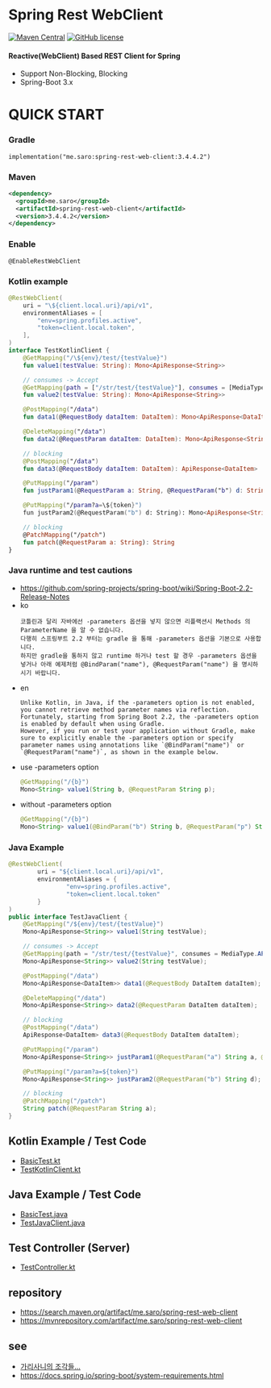 # Spring Rest WebClient
[![Maven Central](https://maven-badges.herokuapp.com/maven-central/me.saro/spring-rest-web-client/badge.svg)](https://maven-badges.herokuapp.com/maven-central/me.saro/spring-rest-web-client)
[![GitHub license](https://img.shields.io/github/license/saro-lab/spring-rest-web-client.svg)](https://github.com/saro-lab/spring-rest-web-client/blob/master/LICENSE)

#### Reactive(WebClient) Based REST Client for Spring
- Support Non-Blocking, Blocking 
- Spring-Boot 3.x

# QUICK START
### Gradle
```
implementation("me.saro:spring-rest-web-client:3.4.4.2")
```

### Maven
``` xml
<dependency>
  <groupId>me.saro</groupId>
  <artifactId>spring-rest-web-client</artifactId>
  <version>3.4.4.2</version>
</dependency>
```

### Enable
```
@EnableRestWebClient
```

### Kotlin example
``` kotlin
@RestWebClient(
    uri = "\${client.local.uri}/api/v1",
    environmentAliases = [
        "env=spring.profiles.active",
        "token=client.local.token",
    ],
)
interface TestKotlinClient {
    @GetMapping("/\${env}/test/{testValue}")
    fun value1(testValue: String): Mono<ApiResponse<String>>

    // consumes -> Accept
    @GetMapping(path = ["/str/test/{testValue}"], consumes = [MediaType.APPLICATION_JSON_VALUE])
    fun value2(testValue: String): Mono<ApiResponse<String>>

    @PostMapping("/data")
    fun data1(@RequestBody dataItem: DataItem): Mono<ApiResponse<DataItem>>

    @DeleteMapping("/data")
    fun data2(@RequestParam dataItem: DataItem): Mono<ApiResponse<String>>

    // blocking
    @PostMapping("/data")
    fun data3(@RequestBody dataItem: DataItem): ApiResponse<DataItem>

    @PutMapping("/param")
    fun justParam1(@RequestParam a: String, @RequestParam("b") d: String): Mono<ApiResponse<String>>

    @PutMapping("/param?a=\${token}")
    fun justParam2(@RequestParam("b") d: String): Mono<ApiResponse<String>>

    // blocking
    @PatchMapping("/patch")
    fun patch(@RequestParam a: String): String
}
```

### Java runtime and test cautions
- https://github.com/spring-projects/spring-boot/wiki/Spring-Boot-2.2-Release-Notes
- ko
  ```
  코틀린과 달리 자바에선 -parameters 옵션을 넣지 않으면 리플랙션시 Methods 의 ParameterName 을 알 수 없습니다.
  다행히 스프링부트 2.2 부터는 gradle 을 통해 -parameters 옵션을 기본으로 사용합니다.
  하지만 gradle을 통하지 않고 runtime 하거나 test 할 경우 -parameters 옵션을 넣거나 아래 예제처럼 @BindParam("name"), @RequestParam("name") 을 명시하시기 바랍니다.
  ```
- en
  ```
  Unlike Kotlin, in Java, if the -parameters option is not enabled, you cannot retrieve method parameter names via reflection.
  Fortunately, starting from Spring Boot 2.2, the -parameters option is enabled by default when using Gradle.
  However, if you run or test your application without Gradle, make sure to explicitly enable the -parameters option or specify parameter names using annotations like `@BindParam("name")` or `@RequestParam("name")`, as shown in the example below.
  ```
- use -parameters option
    ```java
    @GetMapping("/{b}")
    Mono<String> value1(String b, @RequestParam String p);
    ```
- without -parameters option
    ```java
    @GetMapping("/{b}")
    Mono<String> value1(@BindParam("b") String b, @RequestParam("p") String p);
    ```

### Java Example
``` java
@RestWebClient(
        uri = "${client.local.uri}/api/v1",
        environmentAliases = {
                "env=spring.profiles.active",
                "token=client.local.token"
        }
)
public interface TestJavaClient {
    @GetMapping("/${env}/test/{testValue}")
    Mono<ApiResponse<String>> value1(String testValue);

    // consumes -> Accept
    @GetMapping(path = "/str/test/{testValue}", consumes = MediaType.APPLICATION_JSON_VALUE)
    Mono<ApiResponse<String>> value2(String testValue);

    @PostMapping("/data")
    Mono<ApiResponse<DataItem>> data1(@RequestBody DataItem dataItem);

    @DeleteMapping("/data")
    Mono<ApiResponse<String>> data2(@RequestParam DataItem dataItem);

    // blocking
    @PostMapping("/data")
    ApiResponse<DataItem> data3(@RequestBody DataItem dataItem);

    @PutMapping("/param")
    Mono<ApiResponse<String>> justParam1(@RequestParam("a") String a, @RequestParam("b") String d);

    @PutMapping("/param?a=${token}")
    Mono<ApiResponse<String>> justParam2(@RequestParam("b") String d);

    // blocking
    @PatchMapping("/patch")
    String patch(@RequestParam String a);
}
```

## Kotlin Example / Test Code
- [BasicTest.kt](src/test/kotlin/ktest/BasicTest.kt)
- [TestKotlinClient.kt](src/test/kotlin/ktest/TestKotlinClient.kt)

## Java Example / Test Code
- [BasicTest.java](src/test/java/jtest/BasicTest.java)
- [TestJavaClient.java](src/test/java/jtest/TestJavaClient.java)

## Test Controller (Server)
- [TestController.kt](src/test/kotlin/share/server/TestController.kt)

## repository
- https://search.maven.org/artifact/me.saro/spring-rest-web-client
- https://mvnrepository.com/artifact/me.saro/spring-rest-web-client

## see
- [가리사니의 조각들...](https://gs.saro.me)
- https://docs.spring.io/spring-boot/system-requirements.html


